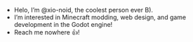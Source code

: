 - Helo, I’m @xio-noid, the coolest person ever B).
- I’m interested in Minecraft modding, web design, and game development in the Godot engine!
- Reach me nowhere 👍!

<!---
xio-noid/xio-noid is a ✨ special ✨ repository because its `README.md` (this file) appears on your GitHub profile.
You can click the Preview link to take a look at your changes.
--->
